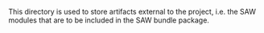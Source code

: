 This directory is used to store artifacts external to the project,
i.e. the SAW modules that are to be included in the SAW bundle
package.
